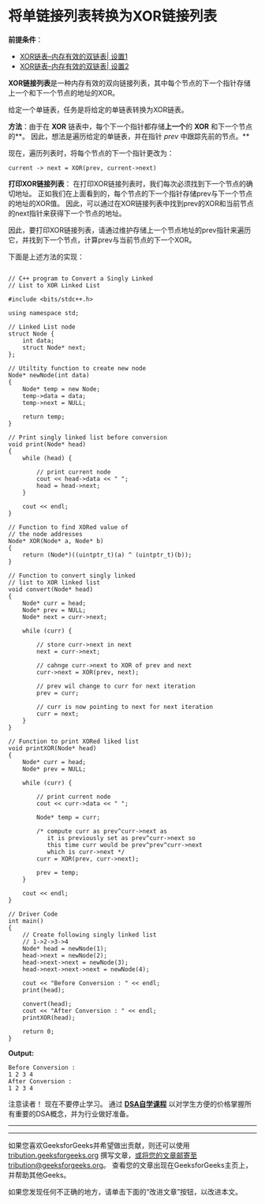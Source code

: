 # 将单链接列表转换为XOR链接列表

**前提条件**：

*   [XOR链表–内存有效的双链表| 设置1](https://www.geeksforgeeks.org/xor-linked-list-a-memory-efficient-doubly-linked-list-set-1/)
*   [XOR链表–内存有效的双链表| 设置2](https://www.geeksforgeeks.org/xor-linked-list-a-memory-efficient-doubly-linked-list-set-2/)

**XOR链接列表**是一种内存有效的双向链接列表，其中每个节点的下一个指针存储上一个和下一个节点的地址的XOR。

给定一个单链表，任务是将给定的单链表转换为XOR链表。

**方法**：由于在 **XOR** 链表中，每个下一个指针都存储**上一个**的 **XOR** 和下一个节点的**。 因此，想法是遍历给定的单链表，并在指针 *prev* 中跟踪先前的节点。**

现在，遍历列表时，将每个节点的下一个指针更改为：

```
current -> next = XOR(prev, current->next) 

```

**打印XOR链接列表**：
在打印XOR链接列表时，我们每次必须找到下一个节点的确切地址。 正如我们在上面看到的，每个节点的下一个指针存储prev与下一个节点的地址的XOR值。 因此，可以通过在XOR链接列表中找到prev的XOR和当前节点的next指针来获得下一个节点的地址。

因此，要打印XOR链接列表，请通过维护存储上一个节点地址的prev指针来遍历它，并找到下一个节点，计算prev与当前节点的下一个XOR。

下面是上述方法的实现：

```

// C++ program to Convert a Singly Linked 
// List to XOR Linked List 

#include <bits/stdc++.h> 

using namespace std; 

// Linked List node 
struct Node { 
    int data; 
    struct Node* next; 
}; 

// Utiltity function to create new node 
Node* newNode(int data) 
{ 
    Node* temp = new Node; 
    temp->data = data; 
    temp->next = NULL; 

    return temp; 
} 

// Print singly linked list before conversion 
void print(Node* head) 
{ 
    while (head) { 

        // print current node 
        cout << head->data << " "; 
        head = head->next; 
    } 

    cout << endl; 
} 

// Function to find XORed value of 
// the node addresses 
Node* XOR(Node* a, Node* b) 
{ 
    return (Node*)((uintptr_t)(a) ^ (uintptr_t)(b)); 
} 

// Function to convert singly linked 
// list to XOR linked list 
void convert(Node* head) 
{ 
    Node* curr = head; 
    Node* prev = NULL; 
    Node* next = curr->next; 

    while (curr) { 

        // store curr->next in next 
        next = curr->next; 

        // cahnge curr->next to XOR of prev and next 
        curr->next = XOR(prev, next); 

        // prev wil change to curr for next iteration 
        prev = curr; 

        // curr is now pointing to next for next iteration 
        curr = next; 
    } 
} 

// Function to print XORed liked list 
void printXOR(Node* head) 
{ 
    Node* curr = head; 
    Node* prev = NULL; 

    while (curr) { 

        // print current node 
        cout << curr->data << " "; 

        Node* temp = curr; 

        /* compute curr as prev^curr->next as 
           it is previously set as prev^curr->next so 
           this time curr would be prev^prev^curr->next  
           which is curr->next */
        curr = XOR(prev, curr->next); 

        prev = temp; 
    } 

    cout << endl; 
} 

// Driver Code 
int main() 
{ 
    // Create following singly linked list 
    // 1->2->3->4 
    Node* head = newNode(1); 
    head->next = newNode(2); 
    head->next->next = newNode(3); 
    head->next->next->next = newNode(4); 

    cout << "Before Conversion : " << endl; 
    print(head); 

    convert(head); 
    cout << "After Conversion : " << endl; 
    printXOR(head); 

    return 0; 
} 

```

**Output:**

```
Before Conversion : 
1 2 3 4 
After Conversion : 
1 2 3 4

```

注意读者！ 现在不要停止学习。 通过 [**DSA自学课程**](https://practice.geeksforgeeks.org/courses/dsa-self-paced?utm_source=geeksforgeeks&utm_medium=article&utm_campaign=gfg_article_dsa_content_bottom) 以对学生方便的价格掌握所有重要的DSA概念，并为行业做好准备。

* * *

* * *

如果您喜欢GeeksforGeeks并希望做出贡献，则还可以使用 [tribution.geeksforgeeks.org](https://contribute.geeksforgeeks.org/) 撰写文章，或将您的文章邮寄至tribution@geeksforgeeks.org。 查看您的文章出现在GeeksforGeeks主页上，并帮助其他Geeks。

如果您发现任何不正确的地方，请单击下面的“改进文章”按钮，以改进本文。